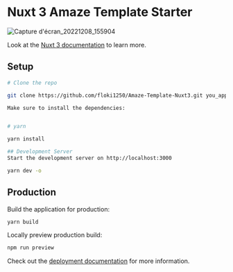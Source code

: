 # Nuxt 3 Amaze Template Starter
![Capture d'écran_20221208_155904](https://user-images.githubusercontent.com/37814393/206480378-e63cdf18-25ab-4c80-8c95-6b5ff4a9a920.png)

Look at the [Nuxt 3 documentation](https://nuxt.com/docs/getting-started/introduction) to learn more.

## Setup
```bash
# Clone the repo

git clone https://github.com/floki1250/Amaze-Template-Nuxt3.git you_app_name

Make sure to install the dependencies:


# yarn

yarn install

## Development Server
Start the development server on http://localhost:3000

yarn dev -o

```

## Production

Build the application for production:

```bash
yarn build
```

Locally preview production build:

```bash
npm run preview
```

Check out the [deployment documentation](https://nuxt.com/docs/getting-started/deployment) for more information.
